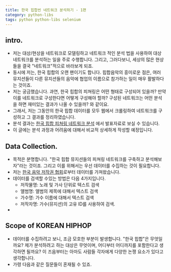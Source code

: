 ```yaml
---
title: 한국 힙합씬 네트워크 분석하기 - 1편
category: python-libs
tags: python python-libs selenium
---
```


## intro.

- 저는 대상/현상을 네트워크로 모델링하고 네트워크 적인 분석 법을 사용하여 대상 네트워크를 분석하는 일을 주로 수행합니다. 그리고, 그러다보니, 세상의 많은 현상들을 결국 "네트워크"적으로 바라보게 되죠. 
- 동시에 저는, 한국 힙합의 오랜 팬이기도 합니다. 힙합음악의 흥미로운 점은, 여러 뮤지션들이 다른 뮤지션들의 음악에 협업의 이름으로 참가하는 일이 매우 활발하다는 것이죠. 
- 저는 궁금했습니다. 과연, 한국 힙합의 피쳐링은 어떤 형태로 구성되어 있을까? 만약 이를 네트워크로 구성한다면 어떻게 구성해야 할까? 구성된 네트워크는 어떤 분석을 하면 재미있는 결과가 나올 수 있을까? 와 같이요. 
- 그래서, 저는 그동안의 한국 힙합 데이터를 모두 웹에서 크롤링하여 네트워크를 구성하고 그 결과를 정리하였습니다. 
- 분석 결과는 [한국 힙합 피쳐링 네트워크 분석](https://docs.google.com/presentation/d/1zkOGBTD0UTaeoxYLxkPohNXaaKWYjVXfdbHgrli8xms/edit?usp=sharing) 에서 발표자료로 보실 수 있습니다.
- 이 글에는 분석 과정과 어려움에 대해서 비교적 상세하게 작성할 예정입니다. 

## Data Collection.

- 목적은 분명합니다. "한국 힙합 뮤지션들의 피쳐링 네트워크를 구축하고 분석해보자"라는 것이죠. 그리고 이를 위해서는 우선 데이터를 수집하는 것이 필요합니다. 
- 저는 [한국 음악 저작권 협회](https://www.komca.or.kr/CTLJSP)로부터 데이터를 가져왔습니다. 
- 데이터를 검색할 수있는 방법은 다음 4가지입니다. 
    - 저작물명: 노래 및 가사 단위로 텍스트 검색 
    - 앨범명: 앨범의 제목에 대해서 텍스트 검색
    - 가수명: 가수 이름에 대해서 텍스트 검색 
    - 저작자명: 가수(뮤지션)의 고유 ID를 사용하여 검색. 
- 

## Scope of KOREAN HIPHOP

- 데이터를 수집하려고 보니, 조금 모호한 부분이 발생합니다. "한국 힙합"은 무엇일까요? 제가 분석하려고 하는 대상은 무엇이며, 어디부터 어디까지를 포함한다고 생각하면 될까요? 이 즈음부터는 아마도 사람들 각자에게 다양한 논쟁 요소가 있다고 생각합니다. 
- 가령 다음과 같은 질문들이 혼재될 수 있죠. 